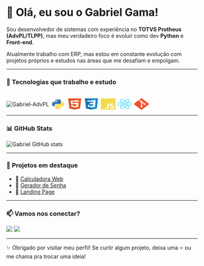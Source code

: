 # 👋 Olá, eu sou o Gabriel Gama!

Sou desenvolvedor de sistemas com experiência no **TOTVS Protheus (AdvPL/TLPP)**, mas meu verdadeiro foco é evoluir como dev **Python** e **Front-end**.

Atualmente trabalho com ERP, mas estou em constante evolução com projetos próprios e estudos nas áreas que me desafiam e empolgam.

---

### 🧠 Tecnologias que trabalho e estudo

<div style="display: inline_block"><br>
  <img align="center" alt="Gabriel-AdvPL" height="30" width="40" src="https://img.icons8.com/color/48/source-code.png" title="AdvPL / TLPP">
  <img align="center" alt="Gabriel-Python" height="30" width="40" src="https://raw.githubusercontent.com/devicons/devicon/master/icons/python/python-original.svg">
  <img align="center" alt="Gabriel-HTML" height="30" width="40" src="https://raw.githubusercontent.com/devicons/devicon/master/icons/html5/html5-original.svg">
  <img align="center" alt="Gabriel-CSS" height="30" width="40" src="https://raw.githubusercontent.com/devicons/devicon/master/icons/css3/css3-original.svg">
  <img align="center" alt="Gabriel-JS" height="30" width="40" src="https://raw.githubusercontent.com/devicons/devicon/master/icons/javascript/javascript-plain.svg">
  <img align="center" alt="Gabriel-React" height="30" width="40" src="https://raw.githubusercontent.com/devicons/devicon/master/icons/react/react-original.svg">
  <img align="center" alt="Gabriel-Git" height="30" width="40" src="https://raw.githubusercontent.com/devicons/devicon/master/icons/git/git-original.svg">
</div>

---

### 📊 GitHub Stats

![Gabriel GitHub stats](https://github-readme-stats.vercel.app/api?username=gabreeugm&show_icons=true&theme=dark)

---

### 🌱 Projetos em destaque

- 🔸 [Calculadora Web](https://github.com/gabreeugm/CalculadoraWeb)
- 🔸 [Gerador de Senha](https://github.com/gabreeugm/GeradorDeSenha)
- 🔸 [Landing Page](https://github.com/gabreeugm/LandingPage)

---

### 📫 Vamos nos conectar?

<div> 
  <a href="https://www.linkedin.com/in/gabrielvgama/" target="_blank"><img src="https://img.shields.io/badge/-LinkedIn-%230077B5?style=for-the-badge&logo=linkedin&logoColor=white" target="_blank"></a> 
  <a href = "mailto:gabrielvictorgama@gmail.com"><img src="https://img.shields.io/badge/-Gmail-%23333?style=for-the-badge&logo=gmail&logoColor=white" target="_blank"></a>
  <!-- Adicione YouTube, Instagram ou outra rede se quiser -->
</div>

---

✨ Obrigado por visitar meu perfil! Se curtir algum projeto, deixa uma ⭐ ou me chama pra trocar uma ideia!
